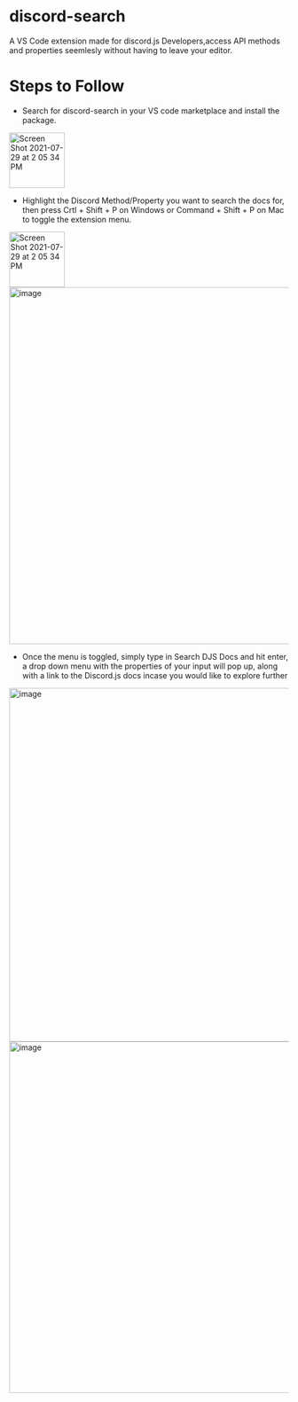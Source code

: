 # discord-search

A VS Code extension made for discord.js Developers,access API methods and properties seemlesly without having to leave your editor.


# Steps to Follow

- Search for discord-search in your VS code marketplace and install the package.

<img width="100" alt="Screen Shot 2021-07-29 at 2 05 34 PM" src="https://user-images.githubusercontent.com/25334323/127549553-e51881cb-1721-4e58-ae79-fee17ca58569.png">



- Highlight the Discord Method/Property you want to search the docs for, then press Crtl + Shift + P on Windows or Command + Shift + P on Mac to toggle the extension menu. 

<img width="100" alt="Screen Shot 2021-07-29 at 2 05 34 PM" src="https://user-images.githubusercontent.com/25334323/127549553-e51881cb-1721-4e58-ae79-fee17ca58569.png">
<img width="644" alt="image" src="https://user-images.githubusercontent.com/25334323/127549717-1cbbaf58-13e6-4962-83bd-3b550b19059b.png">

- Once the menu is toggled, simply type in Search DJS Docs and hit enter, a drop down menu with the properties of your input will pop up, along with a link to the Discord.js docs incase you would like to explore further

<img width="638" alt="image" src="https://user-images.githubusercontent.com/25334323/127551773-516b8612-545a-4d60-80f0-410d4f97118f.png">

<img width="634" alt="image" src="https://user-images.githubusercontent.com/25334323/127553236-9853e034-2203-45a6-9cf9-9ded24138546.png">







